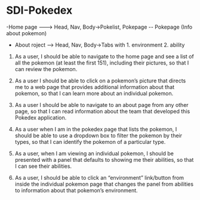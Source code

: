 # SDI-Pokedex



-Home page ---> Head, Nav, Body->Pokelist, Pokepage
-- Pokepage (Info about pokemon)
- About 
roject --> Head, Nav, Body->Tabs with 1.   environment 2. ability 


1. As a user, I should be able to navigate to the home page and see a list of all the pokemon (at least the first 151), including their pictures, so that I can review the pokemon.

2. As a user I should be able to click on a pokemon’s picture that directs me to a web page that provides additional information about that pokemon, so that I can learn more about an individual pokemon.

3. As a user I should be able to navigate to an about page from any other page, so that I can read information about the team that developed this Pokedex application.

4. As a user when I am in the pokedex page that lists the pokemon, I should be able to use a dropdown box to filter the pokemon by their types, so that I can identify the pokemon of a particular type.

5. As a user, when I am viewing an individual pokemon, I should be presented with a panel that defaults to showing me their abilities, so that I can see their abilities.

6. As a user, I should be able to click an “environment” link/button from inside the individual pokemon page that changes the panel from abilities to information about that pokemon’s environment.


